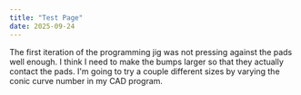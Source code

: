 ```yaml
---
title: "Test Page"
date: 2025-09-24
---
```


The first iteration of the programming jig was not pressing against the pads well enough. I think I need to make the bumps larger so that they actually contact the pads. I'm going to try a couple different sizes by varying the conic curve number in my CAD program. 
